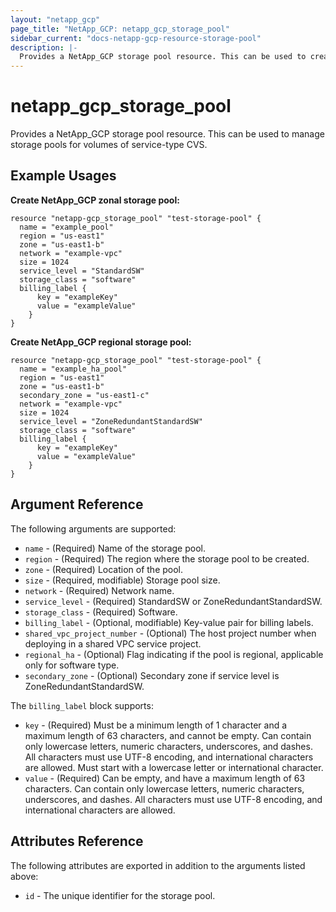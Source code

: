 ```yaml
---
layout: "netapp_gcp"
page_title: "NetApp_GCP: netapp_gcp_storage_pool"
sidebar_current: "docs-netapp-gcp-resource-storage-pool"
description: |-
  Provides a NetApp_GCP storage pool resource. This can be used to create a new storage pool on the GCP-CVS.
---
```


# netapp_gcp\_storage_pool

Provides a NetApp_GCP storage pool resource. This can be used to manage storage pools for volumes of service-type CVS.

## Example Usages

**Create NetApp_GCP zonal storage pool:**

```
resource "netapp-gcp_storage_pool" "test-storage-pool" {
  name = "example_pool"
  region = "us-east1"
  zone = "us-east1-b"
  network = "example-vpc"
  size = 1024
  service_level = "StandardSW"
  storage_class = "software"
  billing_label {
      key = "exampleKey"
      value = "exampleValue"
    }
}
```

**Create NetApp_GCP regional storage pool:**

```
resource "netapp-gcp_storage_pool" "test-storage-pool" {
  name = "example_ha_pool"
  region = "us-east1"
  zone = "us-east1-b"
  secondary_zone = "us-east1-c"
  network = "example-vpc"
  size = 1024
  service_level = "ZoneRedundantStandardSW"
  storage_class = "software"
  billing_label {
      key = "exampleKey"
      value = "exampleValue"
    }
}
```

## Argument Reference

The following arguments are supported:

* `name` - (Required) Name of the storage pool.
* `region` - (Required) The region where the storage pool to be created.
* `zone` - (Required) Location of the pool.
* `size` - (Required, modifiable) Storage pool size.
* `network` - (Required) Network name.
* `service_level` - (Required) StandardSW or ZoneRedundantStandardSW.
* `storage_class` - (Required) Software.
* `billing_label` - (Optional, modifiable) Key-value pair for billing labels.
* `shared_vpc_project_number` - (Optional) The host project number when deploying in a shared VPC service project.
* `regional_ha` - (Optional) Flag indicating if the pool is regional, applicable only for software type.
* `secondary_zone` - (Optional) Secondary zone if service level is ZoneRedundantStandardSW.

The `billing_label` block supports:
* `key` - (Required) Must be a minimum length of 1 character and a maximum length of 63 characters, and cannot be empty. Can contain only lowercase letters, numeric characters, underscores, and dashes. All characters must use UTF-8 encoding, and international characters are allowed. Must start with a lowercase letter or international character.
* `value` - (Required) Can be empty, and have a maximum length of 63 characters. Can contain only lowercase letters, numeric characters, underscores, and dashes. All characters must use UTF-8 encoding, and international characters are allowed.

## Attributes Reference

The following attributes are exported in addition to the arguments listed above:

* `id` - The unique identifier for the storage pool.
